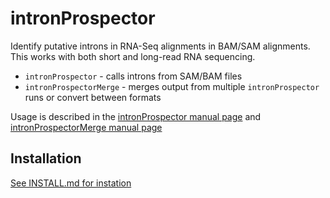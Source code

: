 # intronProspector
Identify putative introns in RNA-Seq alignments in BAM/SAM alignments.
This works with both short and long-read RNA sequencing.

- `intronProspector` - calls introns from SAM/BAM files
- `intronProspectorMerge` - merges output from multiple `intronProspector` runs or convert between formats

Usage is described in the [intronProspector manual page](docs/intronProspector.md)
and [intronProspectorMerge manual page](docs/intronProspectorMerge.md)


## Installation

[See INSTALL.md for instation](INSTALL.md)
